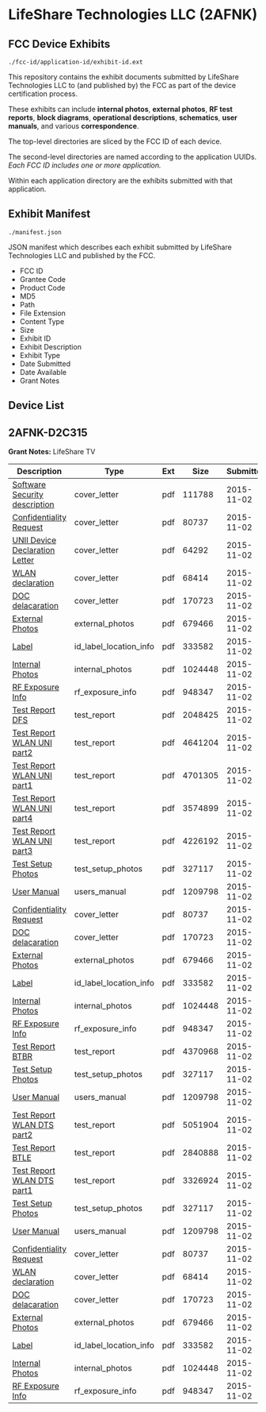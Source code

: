 # LifeShare Technologies LLC (2AFNK)
## FCC Device Exhibits

```
./fcc-id/application-id/exhibit-id.ext
```

This repository contains the exhibit documents submitted by LifeShare Technologies LLC to (and published by) the FCC as part of the device certification process.

These exhibits can include **internal photos**, **external photos**, **RF test reports**, **block diagrams**, **operational descriptions**, **schematics**, **user manuals**, and various **correspondence**.

The top-level directories are sliced by the FCC ID of each device.

The second-level directories are named according to the application UUIDs. *Each FCC ID includes one or more application.*

Within each application directory are the exhibits submitted with that application. 

## Exhibit Manifest

```
./manifest.json
```

JSON manifest which describes each exhibit submitted by LifeShare Technologies LLC and published by the FCC.

- FCC ID
- Grantee Code
- Product Code
- MD5
- Path
- File Extension
- Content Type
- Size
- Exhibit ID
- Exhibit Description
- Exhibit Type
- Date Submitted
- Date Available
- Grant Notes

## Device List
## 2AFNK-D2C315
**Grant Notes:** LifeShare TV

| Description | Type | Ext | Size | Submitted | Available |
| ----------- | ---- | --- | ---- | --------- | --------- |
| [Software Security description](2AFNK-D2C315/df18c685bbc9445d919c165646fa5400/2799805.pdf) | cover_letter | pdf | 111788 | 2015-11-02 | 2015-11-02 |
| [Confidentiality Request](2AFNK-D2C315/df18c685bbc9445d919c165646fa5400/2799769.pdf) | cover_letter | pdf | 80737 | 2015-11-02 | 2015-11-02 |
| [UNII Device Declaration Letter](2AFNK-D2C315/df18c685bbc9445d919c165646fa5400/2799810.pdf) | cover_letter | pdf | 64292 | 2015-11-02 | 2015-11-02 |
| [WLAN declaration](2AFNK-D2C315/df18c685bbc9445d919c165646fa5400/2799794.pdf) | cover_letter | pdf | 68414 | 2015-11-02 | 2015-11-02 |
| [DOC delacaration](2AFNK-D2C315/df18c685bbc9445d919c165646fa5400/2799771.pdf) | cover_letter | pdf | 170723 | 2015-11-02 | 2015-11-02 |
| [External Photos](2AFNK-D2C315/df18c685bbc9445d919c165646fa5400/2799772.pdf) | external_photos | pdf | 679466 | 2015-11-02 | 2015-11-02 |
| [Label](2AFNK-D2C315/df18c685bbc9445d919c165646fa5400/2799775.pdf) | id_label_location_info | pdf | 333582 | 2015-11-02 | 2015-11-02 |
| [Internal Photos](2AFNK-D2C315/df18c685bbc9445d919c165646fa5400/2799767.pdf) | internal_photos | pdf | 1024448 | 2015-11-02 | 2015-11-02 |
| [RF Exposure Info](2AFNK-D2C315/df18c685bbc9445d919c165646fa5400/2799766.pdf) | rf_exposure_info | pdf | 948347 | 2015-11-02 | 2015-11-02 |
| [Test Report DFS](2AFNK-D2C315/df18c685bbc9445d919c165646fa5400/2799806.pdf) | test_report | pdf | 2048425 | 2015-11-02 | 2015-11-02 |
| [Test Report WLAN UNI part2](2AFNK-D2C315/df18c685bbc9445d919c165646fa5400/2799808.pdf) | test_report | pdf | 4641204 | 2015-11-02 | 2015-11-02 |
| [Test Report WLAN UNI part1](2AFNK-D2C315/df18c685bbc9445d919c165646fa5400/2799812.pdf) | test_report | pdf | 4701305 | 2015-11-02 | 2015-11-02 |
| [Test Report WLAN UNI part4](2AFNK-D2C315/df18c685bbc9445d919c165646fa5400/2799813.pdf) | test_report | pdf | 3574899 | 2015-11-02 | 2015-11-02 |
| [Test Report WLAN UNI part3](2AFNK-D2C315/df18c685bbc9445d919c165646fa5400/2799814.pdf) | test_report | pdf | 4226192 | 2015-11-02 | 2015-11-02 |
| [Test Setup Photos](2AFNK-D2C315/df18c685bbc9445d919c165646fa5400/2799768.pdf) | test_setup_photos | pdf | 327117 | 2015-11-02 | 2015-11-02 |
| [User Manual](2AFNK-D2C315/df18c685bbc9445d919c165646fa5400/2799770.pdf) | users_manual | pdf | 1209798 | 2015-11-02 | 2015-11-02 |
| [Confidentiality Request](2AFNK-D2C315/cc778f5e24f3a01cfc5fec6f275fa928/2799769.pdf) | cover_letter | pdf | 80737 | 2015-11-02 | 2015-11-02 |
| [DOC delacaration](2AFNK-D2C315/cc778f5e24f3a01cfc5fec6f275fa928/2799771.pdf) | cover_letter | pdf | 170723 | 2015-11-02 | 2015-11-02 |
| [External Photos](2AFNK-D2C315/cc778f5e24f3a01cfc5fec6f275fa928/2799772.pdf) | external_photos | pdf | 679466 | 2015-11-02 | 2015-11-02 |
| [Label](2AFNK-D2C315/cc778f5e24f3a01cfc5fec6f275fa928/2799775.pdf) | id_label_location_info | pdf | 333582 | 2015-11-02 | 2015-11-02 |
| [Internal Photos](2AFNK-D2C315/cc778f5e24f3a01cfc5fec6f275fa928/2799767.pdf) | internal_photos | pdf | 1024448 | 2015-11-02 | 2015-11-02 |
| [RF Exposure Info](2AFNK-D2C315/cc778f5e24f3a01cfc5fec6f275fa928/2799766.pdf) | rf_exposure_info | pdf | 948347 | 2015-11-02 | 2015-11-02 |
| [Test Report BTBR](2AFNK-D2C315/cc778f5e24f3a01cfc5fec6f275fa928/2799774.pdf) | test_report | pdf | 4370968 | 2015-11-02 | 2015-11-02 |
| [Test Setup Photos](2AFNK-D2C315/cc778f5e24f3a01cfc5fec6f275fa928/2799768.pdf) | test_setup_photos | pdf | 327117 | 2015-11-02 | 2015-11-02 |
| [User Manual](2AFNK-D2C315/cc778f5e24f3a01cfc5fec6f275fa928/2799770.pdf) | users_manual | pdf | 1209798 | 2015-11-02 | 2015-11-02 |
| [Test Report WLAN DTS part2](2AFNK-D2C315/cd747b697ac73ce210badf4aab945e1d/2799791.pdf) | test_report | pdf | 5051904 | 2015-11-02 | 2015-11-02 |
| [Test Report BTLE](2AFNK-D2C315/cd747b697ac73ce210badf4aab945e1d/2799797.pdf) | test_report | pdf | 2840888 | 2015-11-02 | 2015-11-02 |
| [Test Report WLAN DTS part1](2AFNK-D2C315/cd747b697ac73ce210badf4aab945e1d/2799801.pdf) | test_report | pdf | 3326924 | 2015-11-02 | 2015-11-02 |
| [Test Setup Photos](2AFNK-D2C315/cd747b697ac73ce210badf4aab945e1d/2799768.pdf) | test_setup_photos | pdf | 327117 | 2015-11-02 | 2015-11-02 |
| [User Manual](2AFNK-D2C315/cd747b697ac73ce210badf4aab945e1d/2799770.pdf) | users_manual | pdf | 1209798 | 2015-11-02 | 2015-11-02 |
| [Confidentiality Request](2AFNK-D2C315/cd747b697ac73ce210badf4aab945e1d/2799769.pdf) | cover_letter | pdf | 80737 | 2015-11-02 | 2015-11-02 |
| [WLAN declaration](2AFNK-D2C315/cd747b697ac73ce210badf4aab945e1d/2799794.pdf) | cover_letter | pdf | 68414 | 2015-11-02 | 2015-11-02 |
| [DOC delacaration](2AFNK-D2C315/cd747b697ac73ce210badf4aab945e1d/2799771.pdf) | cover_letter | pdf | 170723 | 2015-11-02 | 2015-11-02 |
| [External Photos](2AFNK-D2C315/cd747b697ac73ce210badf4aab945e1d/2799772.pdf) | external_photos | pdf | 679466 | 2015-11-02 | 2015-11-02 |
| [Label](2AFNK-D2C315/cd747b697ac73ce210badf4aab945e1d/2799775.pdf) | id_label_location_info | pdf | 333582 | 2015-11-02 | 2015-11-02 |
| [Internal Photos](2AFNK-D2C315/cd747b697ac73ce210badf4aab945e1d/2799767.pdf) | internal_photos | pdf | 1024448 | 2015-11-02 | 2015-11-02 |
| [RF Exposure Info](2AFNK-D2C315/cd747b697ac73ce210badf4aab945e1d/2799766.pdf) | rf_exposure_info | pdf | 948347 | 2015-11-02 | 2015-11-02 |
